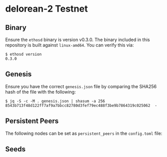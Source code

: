 # delorean-2 Testnet

## Binary

Ensure the `ethosd` binary is version v0.3.0. The binary included in this repository is 
built against `linux-amd64`. You can verify this via:

```shell
$ ethosd version
0.3.0
```

## Genesis

Ensure you have the correct `genesis.json` file by comparing the SHA256 hash of
the file with the following:

```shell
$ jq -S -c -M . genesis.json | shasum -a 256
8543b713f48d122ff7af9a7bbcc82780d3fef79ec488f3be9b7864319c025062  -
```

## Persistent Peers

The following nodes can be set as `persistent_peers` in the `config.toml` file:

<!-- * `11b2b636246e9ef05fac81ff3d084ed2839996ba@34.28.105.161:26656`
* `1ada2153b1948032d0de14fbbe7653e026fd4569@34.28.105.161:26666`
* `f49d25edac6d494498fd198f0f7f46455892565b@34.28.105.161:26667` -->

## Seeds

